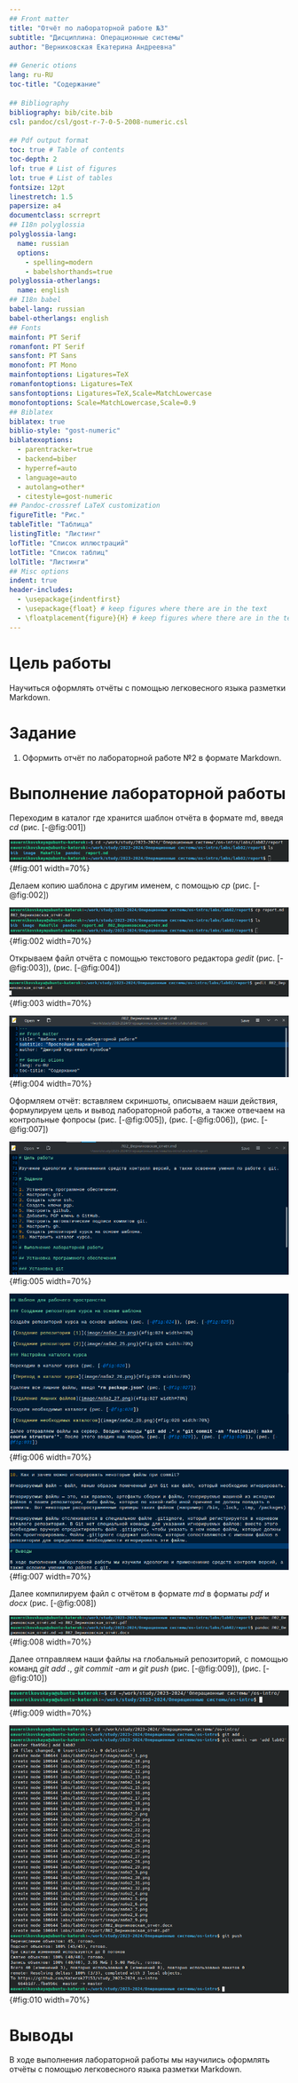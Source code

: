 ```yaml
---
## Front matter
title: "Отчёт по лабораторной работе №3"
subtitle: "Дисциплина: Операционные системы"
author: "Верниковская Екатерина Андреевна"

## Generic otions
lang: ru-RU
toc-title: "Содержание"

## Bibliography
bibliography: bib/cite.bib
csl: pandoc/csl/gost-r-7-0-5-2008-numeric.csl

## Pdf output format
toc: true # Table of contents
toc-depth: 2
lof: true # List of figures
lot: true # List of tables
fontsize: 12pt
linestretch: 1.5
papersize: a4
documentclass: scrreprt
## I18n polyglossia
polyglossia-lang:
  name: russian
  options:
	- spelling=modern
	- babelshorthands=true
polyglossia-otherlangs:
  name: english
## I18n babel
babel-lang: russian
babel-otherlangs: english
## Fonts
mainfont: PT Serif
romanfont: PT Serif
sansfont: PT Sans
monofont: PT Mono
mainfontoptions: Ligatures=TeX
romanfontoptions: Ligatures=TeX
sansfontoptions: Ligatures=TeX,Scale=MatchLowercase
monofontoptions: Scale=MatchLowercase,Scale=0.9
## Biblatex
biblatex: true
biblio-style: "gost-numeric"
biblatexoptions:
  - parentracker=true
  - backend=biber
  - hyperref=auto
  - language=auto
  - autolang=other*
  - citestyle=gost-numeric
## Pandoc-crossref LaTeX customization
figureTitle: "Рис."
tableTitle: "Таблица"
listingTitle: "Листинг"
lofTitle: "Список иллюстраций"
lotTitle: "Список таблиц"
lolTitle: "Листинги"
## Misc options
indent: true
header-includes:
  - \usepackage{indentfirst}
  - \usepackage{float} # keep figures where there are in the text
  - \floatplacement{figure}{H} # keep figures where there are in the text
---
```


# Цель работы

Научиться оформлять отчёты с помощью легковесного языка разметки Markdown.

# Задание

1. Оформить отчёт по лабораторной работе №2 в формате Markdown.

# Выполнение лабораторной работы

Переходим в каталог где хранится шаблон отчёта в формате md, введя *cd* (рис. [-@fig:001])

![Переход в нужный каталог](image/лаба3_1.png){#fig:001 width=70%}

Делаем копию шаблона с другим именем, с помощью *cp* (рис. [-@fig:002])

![Копирование файла](image/лаба3_2.png){#fig:002 width=70%}

Открываем файл отчёта с помощью текстового редактора *gedit* (рис. [-@fig:003]), (рис. [-@fig:004])

![Открытие файла](image/лаба3_3.png){#fig:003 width=70%}

![Открытый файл](image/лаба3_4.png){#fig:004 width=70%}

Оформляем отчёт: вставляем скриншоты, описываем наши действия, формулируем цель и вывод лабораторной работы, а также отвечаем на контрольные фопросы (рис. [-@fig:005]), (рис. [-@fig:006]), (рис. [-@fig:007])

![Оформление отчёта (1)](image/лаба3_5.png){#fig:005 width=70%}

![Оформление отчёта (2)](image/лаба3_6.png){#fig:006 width=70%}

![Оформление отчёта (3)](image/лаба3_7.png){#fig:007 width=70%}

Далее компилируем файл с отчётом в формате *md* в форматы *pdf* и *docx* (рис. [-@fig:008])

![Компиляция файлов](image/лаба3_8.png){#fig:008 width=70%}

Далее отправляем наши файлы на глобальный репозиторий, с помощью команд *git add .*, *git commit -am* и  *git push* (рис. [-@fig:009]), (рис. [-@fig:010])

![Переход в каталог курса](image/лаба3_9.png){#fig:009 width=70%}

![Отправка файлов на Git](image/лаба3_10.png){#fig:010 width=70%}

# Выводы

В ходе выполнения лабораторной работы мы научились оформлять отчёты с помощью легковесного языка разметки Markdown.
